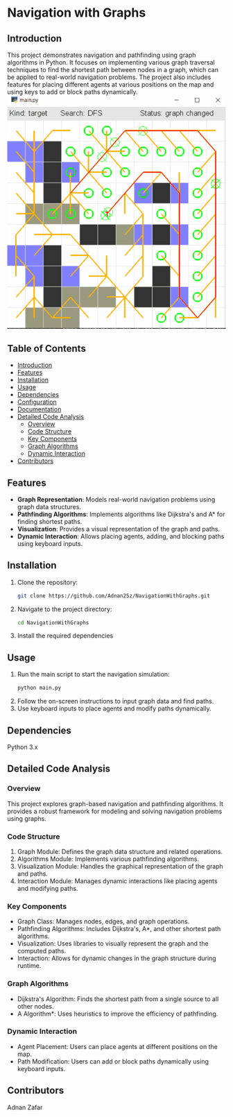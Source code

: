 # Navigation with Graphs

## Introduction

This project demonstrates navigation and pathfinding using graph algorithms in Python. It focuses on implementing various graph traversal techniques to find the shortest path between nodes in a graph, which can be applied to real-world navigation problems. The project also includes features for placing different agents at various positions on the map and using keys to add or block paths dynamically.
![Gameplay Image](path.gif)

## Table of Contents
- [Introduction](#introduction)
- [Features](#features)
- [Installation](#installation)
- [Usage](#usage)
- [Dependencies](#dependencies)
- [Configuration](#configuration)
- [Documentation](#documentation)
- [Detailed Code Analysis](#detailed-code-analysis)
  - [Overview](#overview)
  - [Code Structure](#code-structure)
  - [Key Components](#key-components)
  - [Graph Algorithms](#graph-algorithms)
  - [Dynamic Interaction](#dynamic-interaction)
- [Contributors](#contributors)

## Features

- **Graph Representation**: Models real-world navigation problems using graph data structures.
- **Pathfinding Algorithms**: Implements algorithms like Dijkstra's and A* for finding shortest paths.
- **Visualization**: Provides a visual representation of the graph and paths.
- **Dynamic Interaction**: Allows placing agents, adding, and blocking paths using keyboard inputs.

## Installation

1. Clone the repository:
   ```bash
   git clone https://github.com/Adnan25z/NavigationWithGraphs.git

2. Navigate to the project directory:
   ```bash
   cd NavigationWithGraphs
   
3. Install the required dependencies

## Usage
1. Run the main script to start the navigation simulation:
   ```bash
   python main.py
2. Follow the on-screen instructions to input graph data and find paths.
3. Use keyboard inputs to place agents and modify paths dynamically.

## Dependencies
Python 3.x

## Detailed Code Analysis
### Overview
This project explores graph-based navigation and pathfinding algorithms. It provides a robust framework for modeling and solving navigation problems using graphs.

### Code Structure
1. Graph Module: Defines the graph data structure and related operations.
2. Algorithms Module: Implements various pathfinding algorithms.
3. Visualization Module: Handles the graphical representation of the graph and paths.
4. Interaction Module: Manages dynamic interactions like placing agents and modifying paths.

### Key Components
- Graph Class: Manages nodes, edges, and graph operations.
- Pathfinding Algorithms: Includes Dijkstra's, A*, and other shortest path algorithms.
- Visualization: Uses libraries to visually represent the graph and the computed paths.
- Interaction: Allows for dynamic changes in the graph structure during runtime.
  
### Graph Algorithms
- Dijkstra's Algorithm: Finds the shortest path from a single source to all other nodes.
- A Algorithm*: Uses heuristics to improve the efficiency of pathfinding.
  
### Dynamic Interaction
- Agent Placement: Users can place agents at different positions on the map.
- Path Modification: Users can add or block paths dynamically using keyboard inputs.

## Contributors
Adnan Zafar
